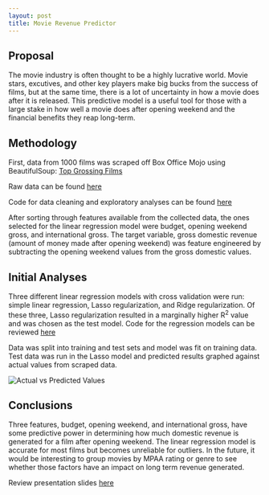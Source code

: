 ```yaml
---
layout: post
title: Movie Revenue Predictor
---
```


<h2>Proposal</h2>
The movie industry is often thought to be a highly lucrative world. Movie stars, excutives, and other key players make big bucks from the success of films, but at the same time, there is a lot of uncertainty in how a movie does after it is released. This predictive model is a useful tool for those with a large stake in how well a movie does after opening weekend and the financial benefits they reap long-term. 

<h2>Methodology</h2>
First, data from 1000 films was scraped off Box Office Mojo using BeautifulSoup: <a href="https://www.boxofficemojo.com/chart/top_lifetime_gross/?ref_=bo_lnav_hm_shrt">Top Grossing Films</a> 

Raw data can be found <a href="https://github.com/sodas32/Metis-Project-2/blob/master/final_data.csv">here</a>

Code for data cleaning and exploratory analyses can be found <a href="https://github.com/sodas32/Metis-Project-2/blob/master/Project2-WebScraping_EDA.ipynb">here</a>

After sorting through features available from the collected data, the ones  selected for the linear regression model were budget, opening weekend gross, and international gross. The target variable, gross domestic revenue (amount of money made after opening weekend) was feature engineered by subtracting the opening weekend values from the gross domestic values. 

<h2>Initial Analyses</h2>
Three different linear regression models with cross validation were run: simple linear regression, Lasso regularization, and Ridge regularization. Of these three, Lasso regularization resulted in a marginally higher R<sup>2</sup> value and was chosen as the test model. Code for the regression models can be reviewed <a href="https://github.com/sodas32/Metis-Project-2/blob/master/Project%202-Linear%20Regression.ipynb">here</a>

Data was split into training and test sets and model was fit on training data. 
Test data was run in the Lasso model and predicted results graphed against actual values from scraped data. 

![Actual vs Predicted Values]({{sodas32.github.io}}/images/Gross_Rev.png)

<h2>Conclusions</h2>
Three features, budget, opening weekend, and international gross, have some predictive power in determining how much domestic revenue is generated for a film after opening weekend. The linear regression model is accurate for most films but becomes unreliable for outliers. In the future, it would be interesting to group movies by MPAA rating or genre to see whether those factors have an impact on long term revenue generated. 

Review presentation slides <a href="https://github.com/sodas32/Metis-Project-2/blob/master/Metis%20Project%202%20Presentation_Sonali.pdf">here</a>


